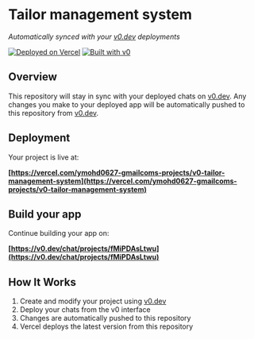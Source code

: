 # Tailor management system

*Automatically synced with your [v0.dev](https://v0.dev) deployments*

[![Deployed on Vercel](https://img.shields.io/badge/Deployed%20on-Vercel-black?style=for-the-badge&logo=vercel)](https://vercel.com/ymohd0627-gmailcoms-projects/v0-tailor-management-system)
[![Built with v0](https://img.shields.io/badge/Built%20with-v0.dev-black?style=for-the-badge)](https://v0.dev/chat/projects/fMiPDAsLtwu)

## Overview

This repository will stay in sync with your deployed chats on [v0.dev](https://v0.dev).
Any changes you make to your deployed app will be automatically pushed to this repository from [v0.dev](https://v0.dev).

## Deployment

Your project is live at:

**[https://vercel.com/ymohd0627-gmailcoms-projects/v0-tailor-management-system](https://vercel.com/ymohd0627-gmailcoms-projects/v0-tailor-management-system)**

## Build your app

Continue building your app on:

**[https://v0.dev/chat/projects/fMiPDAsLtwu](https://v0.dev/chat/projects/fMiPDAsLtwu)**

## How It Works

1. Create and modify your project using [v0.dev](https://v0.dev)
2. Deploy your chats from the v0 interface
3. Changes are automatically pushed to this repository
4. Vercel deploys the latest version from this repository